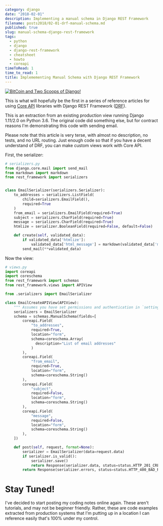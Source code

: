 ```yaml
---
category: django
date: "2018-02-01"
description: Implementing a manual schema in Django REST Framework
filename: posts2018/02-01-drf-manual-schema.md
published: true
slug: manual-schema-django-rest-framework
tags:
  - python
  - django
  - django-rest-framework
  - cheatsheet
  - howto
  - coreapi
timeToRead: 1
time_to_read: 1
title: Implemementing Manual Schema with Django REST Framework
---
```


[![BitCoin and Two Scoops of Django!](https://raw.githubusercontent.com/pydanny/pydanny.github.com/master/static/drf.png)](https://www.pydanny.com/manual-schema-django-rest-framework.html)

This is what will hopefully be the first in a series of reference
articles for using [Core API](http://www.coreapi.org/) libraries with
Django REST Framework ([DRF](http://www.django-rest-framework.org/)).

This is an extraction from an existing production view running Django
1.11/2.0 on Python 3.6. The original code did something else, but for
contract reasons I'm demonstrating this code with sending email.

Please note that this article is very terse, with almost no description,
no tests, and no URL routing. Just enough code so that if you have a
decent understand of DRF, you can make custom views work with Core API.

First, the serializer:

```python
# serializers.py
from django.core.mail import send_mail
from markdown import markdown
from rest_framework import serializers


class EmailSerializer(serializers.Serializer):
    to_addresses = serializers.ListField(
        child=serializers.EmailField(),
        required=True
    )
    from_email = serializers.EmailField(required=True)
    subject = serializers.CharField(required=True)
    message = serializers.CharField(required=True)
    htmlize = serializer.BooleanField(required=False, default=False)

    def create(self, validated_data):
        if validated_data['htmlize']:
            validated_data['html_message'] = markdown(validated_data['message'])
        send_mail(**validated_data)
```

Now the view:

```Python
# views.py
import coreapi
import coreschema
from rest_framework import schemas
from rest_framework.views import APIView

from .serializers import EmailSerializer

class EmailCreateAPIView(APIView):
    """ Assumes you have set permissions and authentication in `settings.py`"""
    serializers = EmailSerializer
    schema = schemas.ManualSchema(fields=[
        coreapi.Field(
            "to_addresses",
            required=True,
            location="form",
            schema=coreschema.Array(
              description="List of email addresses"
            )
        ),
        coreapi.Field(
            "from_email",
            required=True,
            location="form",
            schema=coreschema.String()
        ),
        coreapi.Field(
            "subject",
            required=False,
            location="form",
            schema=coreschema.String()
        ),
        coreapi.Field(
            "message",
            required=False,
            location="form",
            schema=coreschema.String()
        ),
    ])

    def post(self, request, format=None):
        serializer = EmailSerializer(data=request.data)
        if serializer.is_valid():
            serializer.save()
            return Response(serializer.data, status=status.HTTP_201_CREATED)
        return Response(serializer.errors, status=status.HTTP_400_BAD_REQUEST)
```

# Stay Tuned!

I've decided to start posting my coding notes online again. These
aren't tutorials, and may not be beginner friendly. Rather, these are
code examples extracted from production systems that I'm putting up in
a location I can reference easily that's 100% under my control.
